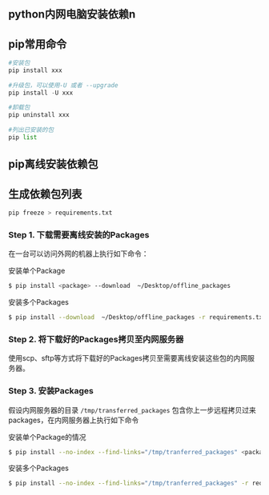 ## python内网电脑安装依赖n


## pip常用命令

```python
#安装包
pip install xxx
 
#升级包，可以使用-U 或者 --upgrade
pip install -U xxx
 
#卸载包
pip uninstall xxx
 
#列出已安装的包
pip list
```

## pip离线安装依赖包

## 生成依赖包列表

```python
pip freeze > requirements.txt
```

### Step 1. 下载需要离线安装的Packages

在一台可以访问外网的机器上执行如下命令：

安装单个Package

```bash
$ pip install <package> --download  ~/Desktop/offline_packages
```

安装多个Packages

```bash
$ pip install --download  ~/Desktop/offline_packages -r requirements.txt
```

### Step 2. 将下载好的Packages拷贝至内网服务器

使用scp、sftp等方式将下载好的Packages拷贝至需要离线安装这些包的内网服务器。

### Step 3. 安装Packages

假设内网服务器的目录 `/tmp/transferred_packages` 包含你上一步远程拷贝过来packages，在内网服务器上执行如下命令

安装单个Package的情况

```bash
$ pip install --no-index --find-links="/tmp/tranferred_packages" <package>
```

安装多个Packages

```bash
$ pip install --no-index --find-links="/tmp/tranferred_packages" -r requirements.txt
```